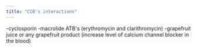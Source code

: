 ```yaml
---
title: "CCB's interactions"
---
```

-cyclosporin
-macrolide ATB's (erythromycin and clarithromycin)
-grapefruit juice or any grapefruit product (increase level of calcium channel blocker in the blood)

